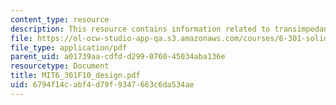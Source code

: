 ```yaml
---
content_type: resource
description: This resource contains information related to transimpedance amplifier.
file: https://ol-ocw-studio-app-qa.s3.amazonaws.com/courses/6-301-solid-state-circuits-fall-2010/6794f14cabf4d79f9347663c6da534ae_MIT6_301F10_design.pdf
file_type: application/pdf
parent_uid: a01739aa-cdfd-d299-0760-45034aba136e
resourcetype: Document
title: MIT6_301F10_design.pdf
uid: 6794f14c-abf4-d79f-9347-663c6da534ae
---
```

